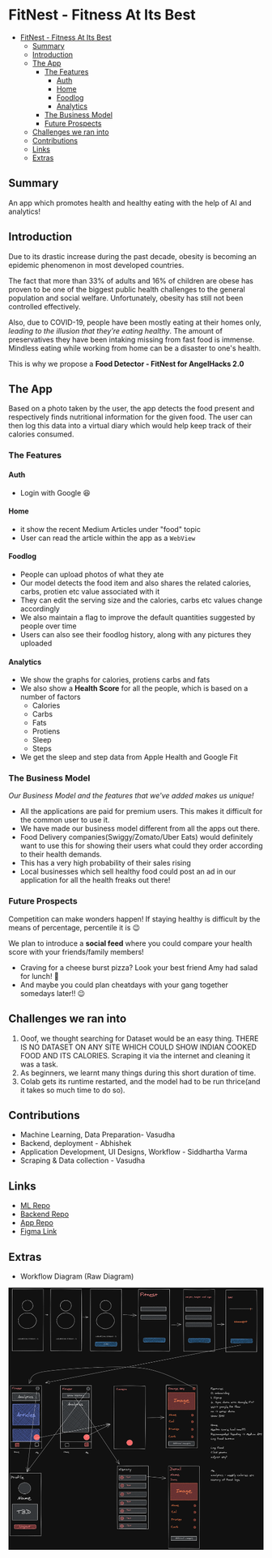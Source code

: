 # FitNest - Fitness At Its Best

- [FitNest - Fitness At Its Best](#fitnest---fitness-at-its-best)
  - [Summary](#summary)
  - [Introduction](#introduction)
  - [The App](#the-app)
    - [The Features](#the-features)
      - [Auth](#auth)
      - [Home](#home)
      - [Foodlog](#foodlog)
      - [Analytics](#analytics)
    - [The Business Model](#the-business-model)
    - [Future Prospects](#future-prospects)
  - [Challenges we ran into](#challenges-we-ran-into)
  - [Contributions](#contributions)
  - [Links](#links)
  - [Extras](#extras)

## Summary
An app which promotes health and healthy eating with the help of AI and analytics!
## Introduction
Due to its drastic increase during the past decade, obesity is becoming an epidemic
phenomenon in most developed countries. 

The fact that more than 33% of adults and 16% of children are obese has proven to 
be one of the biggest public health challenges to the general  population and social 
welfare. Unfortunately, obesity has still not been controlled effectively.

Also, due to COVID-19, people have been mostly eating at their homes only, *leading
to the illusion that they’re eating healthy*. The amount of preservatives they have
been intaking missing from fast food is immense. Mindless eating while working from
home can be a disaster to one's health.

This is why we propose a **Food Detector - FitNest for AngelHacks 2.0**

## The App
Based on a photo taken by the user, the app detects the food present and respectively
finds nutritional information for the given food. The user can then log this data into
a virtual diary which would help keep track of their calories consumed.

### The Features

#### Auth
* Login with Google 😆
#### Home
* it show the recent Medium Articles under "food" topic
* User can read the article within the app as a `WebView`

#### Foodlog
* People can upload photos of what they ate
* Our model detects the food item and also shares the related calories, carbs, protien etc value associated with it
* They can edit the serving size and the calories, carbs etc values change accordingly
* We also maintain a flag to improve the default quantities suggested by people over time
* Users can also see their foodlog history, along with any pictures they uploaded

#### Analytics
* We show the graphs for calories, protiens carbs and fats
* We also show a **Health Score** for all the people, which is based on a number of factors
  * Calories
  * Carbs 
  * Fats
  * Protiens
  * Sleep
  * Steps
* We get the sleep and step data from Apple Health and Google Fit

### The Business Model
*Our Business Model and the features that we've added makes us unique!*

* All the applications are paid for premium users. This makes it difficult for the common user to use it.
* We have made our business model different from all the apps out there. 
* Food Delivery companies(Swiggy/Zomato/Uber Eats) would definitely want to use this for showing their users 
what could they order according to their health demands. 
* This has a very high probability of their sales rising 
* Local businesses which sell healthy food could post an ad in our application for all the health freaks out there!

### Future Prospects
Competition can make wonders happen!  If staying healthy is difficult by the means of percentage, 
percentile it is 😉

We plan to introduce a **social feed** where you could compare your health score with your friends/family members!
* Craving for a cheese burst pizza? Look your best friend Amy had salad for lunch! 👀
* And maybe you could plan cheatdays with your gang together somedays later!! 😉


## Challenges we ran into
1. Ooof, we thought searching for Dataset would be an easy thing. THERE IS NO DATASET ON ANY SITE WHICH COULD 
SHOW INDIAN COOKED FOOD AND ITS CALORIES.  Scraping it via the internet and cleaning it was a task.
2. As beginners, we learnt many things during this short duration of time.
3. Colab gets its runtime restarted, and the model had to be run thrice(and it takes so much time to do so).


## Contributions
* Machine Learning, Data Preparation- Vasudha 
* Backend, deployment - Abhishek
* Application Development, UI Designs, Workflow - Siddhartha Varma
* Scraping & Data collection - Vasudha

## Links
* [ML Repo](https://github.com/FitNest-Fitness-at-its-Best/Machine-Learning)
* [Backend Repo](https://github.com/FitNest-Fitness-at-its-Best/Backend)
* [App Repo](https://github.com/FitNest-Fitness-at-its-Best/app)
* [Figma Link](https://www.figma.com/file/Ywmx3rJWdPNaqqPJLntwDW/Fitnest?node-id=0%3A1&frame-preset-name=iPhone%2011%20Pro%20Max)

## Extras

* Workflow Diagram (Raw Diagram)
  
![excalidraw is the best](screenshots/image%201.png)

